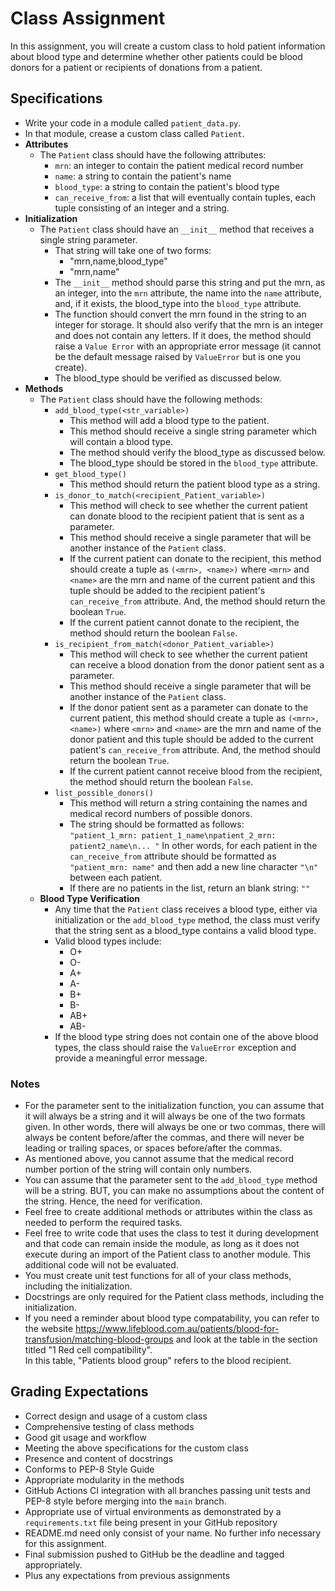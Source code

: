 # Class Assignment

In this assignment, you will create a custom class to hold patient 
information about blood type and determine whether other patients could be 
blood donors for a patient or recipients of donations from a patient.

## Specifications

* Write your code in a module called `patient_data.py`.
* In that module, crease a custom class called `Patient`.
* __Attributes__
  * The `Patient` class should have the following attributes:
    * `mrn`: an integer to contain the patient medical record number
    * `name`: a string to contain the patient's name
    * `blood_type`: a string to contain the patient's blood type
    * `can_receive_from`: a list that will eventually contain tuples, each tuple 
      consisting of an integer and a string.
* __Initialization__
  * The `Patient` class should have an `__init__` method that receives a 
    single string parameter.  
    * That string will take one of two forms:
      * "mrn,name,blood_type"
      * "mrn,name"
    * The `__init__` method should parse this string and put the mrn, as an 
      integer, into the `mrn` attribute, the name into the `name` attribute, 
      and, if it exists, the blood_type into the `blood_type` attribute.
    * The function should convert the mrn found in the string to an integer 
      for storage.  It should also verify that the mrn is an integer and 
      does not contain any letters.  If it does, the method should raise a 
      `Value Error` with an appropriate error message (it cannot be the 
      default message raised by `ValueError` but is one you create).  
    * The blood_type should be verified as discussed below.
* __Methods__
  * The `Patient` class should have the following methods:
    * `add_blood_type(<str_variable>)`
      * This method will add a blood type to the patient.
      * This method should receive a single string parameter which will 
        contain a blood type.
      * The method should verify the blood_type as discussed below.
      * The blood_type should be stored in the `blood_type` attribute.
    * `get_blood_type()`
      * This method should return the patient blood type as a string.
    * `is_donor_to_match(<recipient_Patient_variable>)`
      * This method will check to see whether the current patient can donate 
        blood to the recipient patient that is sent as a parameter.  
      * This method should receive a single parameter that will be another 
        instance of the `Patient` class.
      * If the current patient can donate to the recipient, this method 
        should create a tuple as `(<mrn>, <name>)` where `<mrn>` and `<name>` 
        are the mrn and name of the current patient and this tuple should be 
        added to the recipient patient's `can_receive_from` attribute.  And, 
        the method should return the boolean `True`.
      * If the current patient cannot donate to the recipient, the method 
        should return the boolean `False`.
    * `is_recipient_from_match(<donor_Patient_variable>)`
      * This method will check to see whether the current patient can receive 
        a blood donation from the donor patient sent as a parameter.
      * This method should receive a single parameter that will be another 
        instance of the `Patient` class.
      * If the donor patient sent as a parameter can donate to the current 
        patient, this method should create a tuple as `(<mrn>, <name>)` where 
        `<mrn>` and `<name>` are the mrn and name of the donor patient and this 
        tuple should be added to the current patient's `can_receive_from` 
        attribute.  And, the method should return the boolean `True`.
      * If the current patient cannot receive blood from the recipient, the 
        method should return the boolean `False`.
    * `list_possible_donors()`
      * This method will return a string containing the names and medical 
        record numbers of possible donors.
      * The string should be formatted as follows:  
        `"patient_1_mrn: patient_1_name\npatient_2_mrn: patient2_name\n...
        "`
        In other words, for each patient in the `can_receive_from` 
        attribute should be formatted as `"patient_mrn: name"` and then add 
        a new line character `"\n"` between each patient.
      * If there are no patients in the list, return an blank string:  `""`
  * __Blood Type Verification__
    * Any time that the `Patient` class receives a blood type, either via 
      initialization or the `add_blood_type` method, the class must verify 
      that the string sent as a blood_type contains a valid blood type.
    * Valid blood types include:
      * O+
      * O-
      * A+
      * A-
      * B+
      * B-
      * AB+
      * AB-
    * If the blood type string does not contain one of the above blood 
      types, the class should raise the `ValueError` exception and provide 
      a meaningful error message.

### Notes
* For the parameter sent to the initialization function, you can assume 
  that it will always be a string and it will always be one of the two 
  formats given.  In other words, there will always be one or two commas, 
  there will always be content before/after the commas, and there will 
  never be leading or trailing spaces, or spaces before/after the commas.
* As mentioned above, you cannot assume that the medical record number 
  portion of the string will contain only numbers.
* You can assume that the parameter sent to the `add_blood_type` method 
  will be a string.  BUT, you can make no assumptions about the content of 
  the string.  Hence, the need for verification.
* Feel free to create additional methods or attributes within the class as 
  needed to perform the required tasks.
* Feel free to write code that uses the class to test it during development 
  and that code can remain inside the module, as long as it does not 
  execute during an import of the Patient class to another module.  This 
  additional code will not be evaluated.  
* You must create unit test functions for all of your class methods, 
  including the initialization.
* Docstrings are only required for the Patient class methods, including the 
  initialization.
* If you need a reminder about blood type compatability, you can refer to 
  the website 
  <https://www.lifeblood.com.au/patients/blood-for-transfusion/matching-blood-groups> 
  and look at the table in the section titled "1 Red cell compatibility".  
  In this table, "Patients blood group" refers to the blood recipient.

## Grading Expectations
* Correct design and usage of a custom class
* Comprehensive testing of class methods
* Good git usage and workflow
* Meeting the above specifications for the custom class
* Presence and content of docstrings
* Conforms to PEP-8 Style Guide
* Appropriate modularity in the methods
* GitHub Actions CI integration with all branches passing unit tests and 
  PEP-8 style before merging into the `main` branch.
* Appropriate use of virtual environments as demonstrated by a 
  `requirements.txt` file being present in your GitHub repository
* README.md need only consist of your name.  No further info necessary for 
  this assignment.
* Final submission pushed to GitHub be the deadline and tagged appropriately.
* Plus any expectations from previous assignments